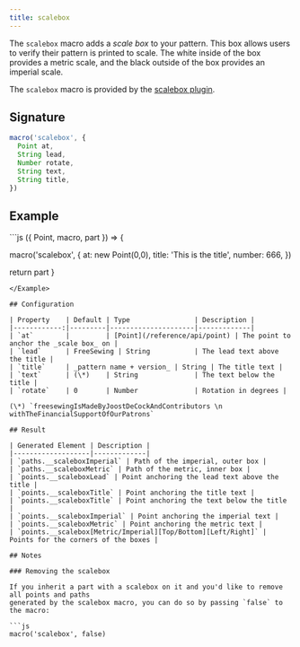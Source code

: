 ```yaml
---
title: scalebox
---
```


The `scalebox` macro adds a _scale box_ to your pattern. This box allows users
to verify their pattern is printed to scale.
The white inside of the box provides a metric scale, and the black outside
of the box provides an imperial scale.

The `scalebox` macro is provided by the [scalebox
plugin](/reference/plugins/scalebox).

## Signature

```js
macro('scalebox', {
  Point at,
  String lead,
  Number rotate,
  String text,
  String title,
})
```

## Example

<Example caption="An example of the scalebox macro">
```js
({ Point, macro, part }) => {

  macro('scalebox', {
    at: new Point(0,0),
    title: 'This is the title',
    number: 666,
  })

  return part
}
```
</Example>

## Configuration

| Property    | Default | Type                | Description |
|------------:|---------|---------------------|-------------|
| `at`        |         | [Point](/reference/api/point) | The point to anchor the _scale box_ on |
| `lead`      | FreeSewing | String           | The lead text above the title |
| `title`     | _pattern name + version_ | String | The title text |
| `text`      | (\*)    | String              | The text below the title |
| `rotate`    | 0       | Number              | Rotation in degrees |

(\*) `freesewingIsMadeByJoostDeCockAndContributors \n withTheFinancialSupportOfOurPatrons`

## Result

| Generated Element | Description |
|-------------------|-------------|
| `paths.__scaleboxImperial` | Path of the imperial, outer box |
| `paths.__scaleboxMetric` | Path of the metric, inner box |
| `points.__scaleboxLead` | Point anchoring the lead text above the title |
| `points.__scaleboxTitle` | Point anchoring the title text |
| `points.__scaleboxTitle` | Point anchoring the text below the title |
| `points.__scaleboxImperial` | Point anchoring the imperial text |
| `points.__scaleboxMetric` | Point anchoring the metric text |
| `points.__scalebox[Metric/Imperial][Top/Bottom][Left/Right]` | Points for the corners of the boxes |

## Notes

### Removing the scalebox

If you inherit a part with a scalebox on it and you'd like to remove all points and paths
generated by the scalebox macro, you can do so by passing `false` to the macro:

```js
macro('scalebox', false)
```
